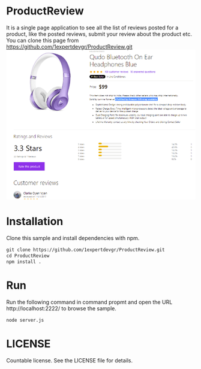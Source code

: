 ProductReview
=======

It is a single page application to see all the list of reviews posted for a product, like the posted reviews, submit your review about the product etc.
You can clone this page from https://github.com/1expertdevgr/ProductReview.git
![](Productreview.png)

# Installation
Clone this sample and install dependencies with npm.

```
git clone https://github.com/1expertdevgr/ProductReview.git
cd ProductReview
npm install .

```
# Run
Run the following command in command propmt and open the URL http://localhost:2222/ to browse the sample.
```
node server.js

```

# LICENSE

Countable license. See the LICENSE file for details.
